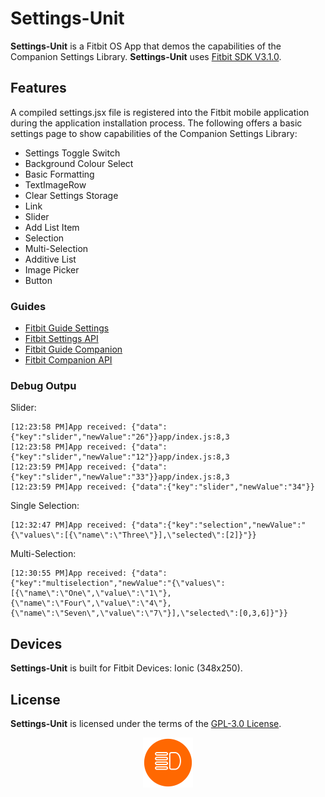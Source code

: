 # Settings-Unit
**Settings-Unit** is a Fitbit OS App that demos the capabilities of the Companion Settings Library. **Settings-Unit** uses [Fitbit SDK V3.1.0](https://github.com/Fitbit). 

## Features
A compiled settings.jsx file is registered into the Fitbit mobile application during the application installation process. The following offers a basic settings page to show capabilities of the Companion Settings Library:
* Settings Toggle Switch
* Background Colour Select
* Basic Formatting
* TextImageRow
* Clear Settings Storage
* Link
* Slider
* Add List Item
* Selection
* Multi-Selection
* Additive List
* Image Picker
* Button

### Guides
* [Fitbit Guide Settings](https://dev.fitbit.com/build/guides/settings/)
* [Fitbit Settings API](https://dev.fitbit.com/build/reference/settings-api/)
* [Fitbit Guide Companion](https://dev.fitbit.com/build/guides/companion/)
* [Fitbit Companion API](https://dev.fitbit.com/build/reference/companion-api/)

### Debug Outpu
Slider:
```
[12:23:58 PM]App received: {"data":{"key":"slider","newValue":"26"}}app/index.js:8,3
[12:23:58 PM]App received: {"data":{"key":"slider","newValue":"12"}}app/index.js:8,3
[12:23:59 PM]App received: {"data":{"key":"slider","newValue":"33"}}app/index.js:8,3
[12:23:59 PM]App received: {"data":{"key":"slider","newValue":"34"}}
```
Single Selection:
```
[12:32:47 PM]App received: {"data":{"key":"selection","newValue":"{\"values\":[{\"name\":\"Three\"}],\"selected\":[2]}"}}
```
Multi-Selection:
```
[12:30:55 PM]App received: {"data":{"key":"multiselection","newValue":"{\"values\":[{\"name\":\"One\",\"value\":\"1\"},{\"name\":\"Four\",\"value\":\"4\"},{\"name\":\"Seven\",\"value\":\"7\"}],\"selected\":[0,3,6]}"}}
```

## Devices
**Settings-Unit** is built for Fitbit Devices: Ionic (348x250).

## License
**Settings-Unit** is licensed under the terms of the [GPL-3.0 License](/LICENSE). 

<p align="center">
  <img width="80" height="80" src=./resources/icon-80x80.png>
</p>
